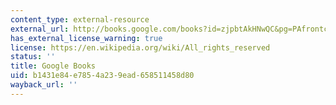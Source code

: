 ```yaml
---
content_type: external-resource
external_url: http://books.google.com/books?id=zjpbtAkHNwQC&pg=PAfrontcover
has_external_license_warning: true
license: https://en.wikipedia.org/wiki/All_rights_reserved
status: ''
title: Google Books
uid: b1431e84-e785-4a23-9ead-658511458d80
wayback_url: ''
---
```

